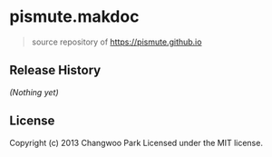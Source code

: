 # pismute.makdoc

> source repository of https://pismute.github.io

## Release History
_(Nothing yet)_

## License
Copyright (c) 2013 Changwoo Park
Licensed under the MIT license.
